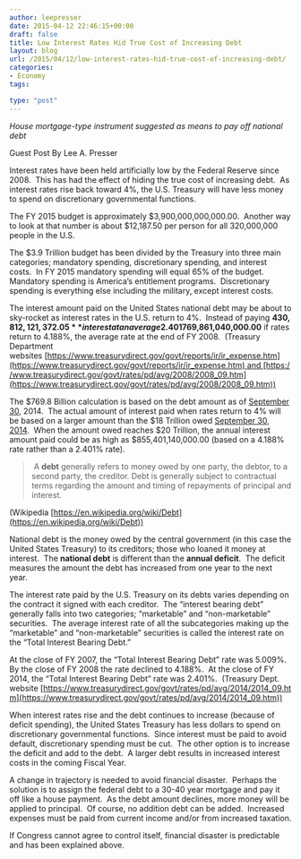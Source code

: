```yaml
---
author: leepresser
date: 2015-04-12 22:46:15+00:00
draft: false
title: Low Interest Rates Hid True Cost of Increasing Debt
layout: blog
url: /2015/04/12/low-interest-rates-hid-true-cost-of-increasing-debt/
categories:
- Economy
tags:

type: "post"
---
```


_House mortgage-type instrument suggested as means to pay off national debt_

Guest Post By Lee A. Presser

Interest rates have been held artificially low by the Federal Reserve since 2008.  This has had the effect of hiding the true cost of increasing debt.  As interest rates rise back toward 4%, the U.S. Treasury will have less money to spend on discretionary governmental functions.

The FY 2015 budget is approximately $3,900,000,000,000.00.  Another way to look at that number is about $12,187.50 per person for all 320,000,000 people in the U.S.

The $3.9 Trillion budget has been divided by the Treasury into three main categories; mandatory spending, discretionary spending, and interest costs.  In FY 2015 mandatory spending will equal 65% of the budget.  Mandatory spending is America’s entitlement programs.  Discretionary spending is everything else including the military, except interest costs.

The interest amount paid on the United States national debt may be about to sky-rocket as interest rates in the U.S. return to 4%.  Instead of paying **$430,812,121,372.05** interest at an average 2.401% rate as the Treasury did in Fiscal Year (FY) 2014, the amount may soon grow to **$769,861,040,000.00** if rates return to 4.188%, the average rate at the end of FY 2008.  (Treasury Department websites [https://www.treasurydirect.gov/govt/reports/ir/ir_expense.htm](https://www.treasurydirect.gov/govt/reports/ir/ir_expense.htm) and [https://www.treasurydirect.gov/govt/rates/pd/avg/2008/2008_09.htm](https://www.treasurydirect.gov/govt/rates/pd/avg/2008/2008_09.htm))

The $769.8 Billion calculation is based on the debt amount as of [September 30](https://airmail.calendar/2015-09-30%2012:00:00%20CDT), 2014.  The actual amount of interest paid when rates return to 4% will be based on a larger amount than the $18 Trillion owed [September 30, 2014](https://airmail.calendar/2014-09-30%2012:00:00%20CDT).  When the amount owed reaches $20 Trillion, the annual interest amount paid could be as high as $855,401,140,000.00 (based on a 4.188% rate rather than a 2.401% rate).



>  A **debt** generally refers to money owed by one party, the debtor, to a second party, the creditor. Debt is generally subject to contractual terms regarding the amount and timing of repayments of principal and interest.

(Wikipedia [https://en.wikipedia.org/wiki/Debt](https://en.wikipedia.org/wiki/Debt))



National debt is the money owed by the central government (in this case the United States Treasury) to its creditors; those who loaned it money at interest.  The **national debt** is different than the **annual deficit**.  The deficit measures the amount the debt has increased from one year to the next year.

The interest rate paid by the U.S. Treasury on its debts varies depending on the contract it signed with each creditor.  The “interest bearing debt” generally falls into two categories; “marketable” and “non-marketable” securities.  The average interest rate of all the subcategories making up the “marketable” and “non-marketable” securities is called the interest rate on the “Total Interest Bearing Debt.”

At the close of FY 2007, the “Total Interest Bearing Debt” rate was 5.009%.  By the close of FY 2008 the rate declined to 4.188%.  At the close of FY 2014, the “Total Interest Bearing Debt” rate was 2.401%.  (Treasury Dept. website [https://www.treasurydirect.gov/govt/rates/pd/avg/2014/2014_09.htm](https://www.treasurydirect.gov/govt/rates/pd/avg/2014/2014_09.htm))



When interest rates rise and the debt continues to increase (because of deficit spending), the United States Treasury has less dollars to spend on discretionary governmental functions.  Since interest must be paid to avoid default, discretionary spending must be cut.  The other option is to increase the deficit and add to the debt.  A larger debt results in increased interest costs in the coming Fiscal Year.



A change in trajectory is needed to avoid financial disaster.  Perhaps the solution is to assign the federal debt to a 30-40 year mortgage and pay it off like a house payment.  As the debt amount declines, more money will be applied to principal.  Of course, no addition debt can be added.  Increased expenses must be paid from current income and/or from increased taxation.



If Congress cannot agree to control itself, financial disaster is predictable and has been explained above.
